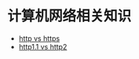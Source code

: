 # 计算机网络相关知识

- [http vs https](/计算机网络/http-vs-https.md)
- [http1.1 vs http2](/计算机网络/http1.1-vs-http2.md)
